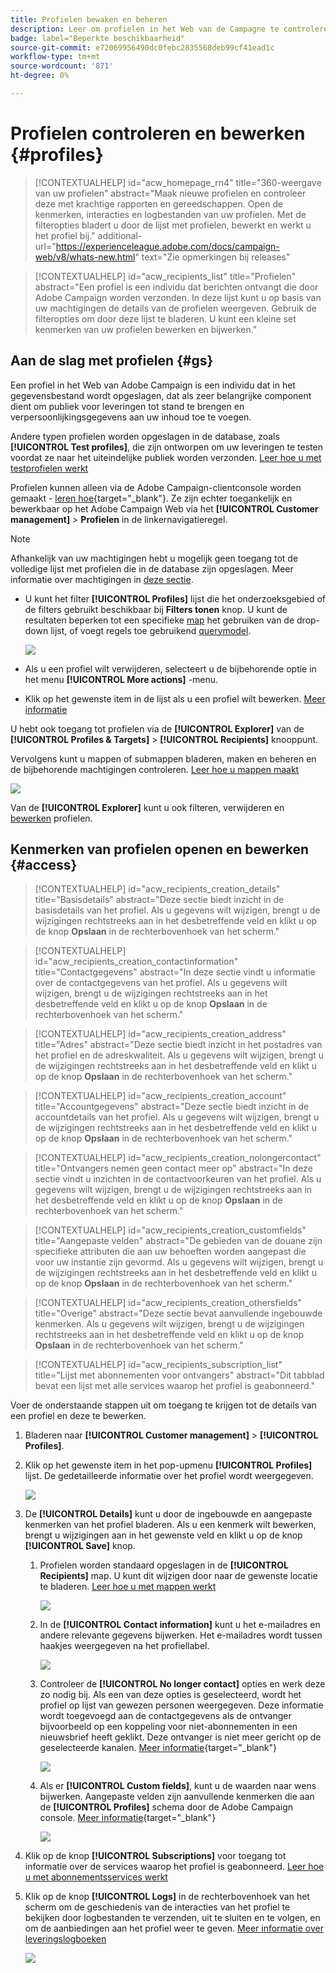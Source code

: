 ```yaml
---
title: Profielen bewaken en beheren
description: Leer om profielen in het Web van de Campagne te controleren en te beheren.
badge: label="Beperkte beschikbaarheid"
source-git-commit: e72069956490dc0febc2835568deb99cf41ead1c
workflow-type: tm+mt
source-wordcount: '871'
ht-degree: 0%

---
```


# Profielen controleren en bewerken {#profiles}

>[!CONTEXTUALHELP]
>id="acw_homepage_rn4"
>title="360-weergave van uw profielen"
>abstract="Maak nieuwe profielen en controleer deze met krachtige rapporten en gereedschappen. Open de kenmerken, interacties en logbestanden van uw profielen. Met de filteropties bladert u door de lijst met profielen, bewerkt en werkt u het profiel bij."
>additional-url="https://experienceleague.adobe.com/docs/campaign-web/v8/whats-new.html" text="Zie opmerkingen bij releases"

>[!CONTEXTUALHELP]
>id="acw_recipients_list"
>title="Profielen"
>abstract="Een profiel is een individu dat berichten ontvangt die door Adobe Campaign worden verzonden. In deze lijst kunt u op basis van uw machtigingen de details van de profielen weergeven. Gebruik de filteropties om door deze lijst te bladeren. U kunt een kleine set kenmerken van uw profielen bewerken en bijwerken."

## Aan de slag met profielen {#gs}

Een profiel in het Web van Adobe Campaign is een individu dat in het gegevensbestand wordt opgeslagen, dat als zeer belangrijke component dient om publiek voor leveringen tot stand te brengen en verpersoonlijkingsgegevens aan uw inhoud toe te voegen.

Andere typen profielen worden opgeslagen in de database, zoals **[!UICONTROL Test profiles]**, die zijn ontworpen om uw leveringen te testen voordat ze naar het uiteindelijke publiek worden verzonden. [Leer hoe u met testprofielen werkt](test-profiles.md)

Profielen kunnen alleen via de Adobe Campaign-clientconsole worden gemaakt - [leren hoe](https://experienceleague.adobe.com/docs/campaign/campaign-v8/audience/add-profiles/create-profiles.html){target="_blank"}. Ze zijn echter toegankelijk en bewerkbaar op het Adobe Campaign Web via het **[!UICONTROL Customer management]** > **Profielen** in de linkernavigatieregel.

>[!NOTE]
>
>Afhankelijk van uw machtigingen hebt u mogelijk geen toegang tot de volledige lijst met profielen die in de database zijn opgeslagen. Meer informatie over machtigingen in [deze sectie](../get-started/permissions.md).

* U kunt het filter **[!UICONTROL Profiles]** lijst die het onderzoeksgebied of de filters gebruikt beschikbaar bij **Filters tonen** knop. U kunt de resultaten beperken tot een specifieke [map](../get-started/permissions.md#folders) het gebruiken van de drop-down lijst, of voegt regels toe gebruikend [querymodel](../query/query-modeler-overview.md).

  ![](assets/profiles-list.png)

* Als u een profiel wilt verwijderen, selecteert u de bijbehorende optie in het menu **[!UICONTROL More actions]** -menu.

* Klik op het gewenste item in de lijst als u een profiel wilt bewerken. [Meer informatie](#access)

U hebt ook toegang tot profielen via de **[!UICONTROL Explorer]** van de **[!UICONTROL Profiles & Targets]** > **[!UICONTROL Recipients]** knooppunt.

Vervolgens kunt u mappen of submappen bladeren, maken en beheren en de bijbehorende machtigingen controleren. [Leer hoe u mappen maakt](../get-started/permissions.md#folders)

![](assets/profiles-explorer-folder.png)

Van de **[!UICONTROL Explorer]** kunt u ook filteren, verwijderen en [bewerken](#access) profielen.

## Kenmerken van profielen openen en bewerken {#access}

>[!CONTEXTUALHELP]
>id="acw_recipients_creation_details"
>title="Basisdetails"
>abstract="Deze sectie biedt inzicht in de basisdetails van het profiel. Als u gegevens wilt wijzigen, brengt u de wijzigingen rechtstreeks aan in het desbetreffende veld en klikt u op de knop **Opslaan** in de rechterbovenhoek van het scherm."

>[!CONTEXTUALHELP]
>id="acw_recipients_creation_contactinformation"
>title="Contactgegevens"
>abstract="In deze sectie vindt u informatie over de contactgegevens van het profiel. Als u gegevens wilt wijzigen, brengt u de wijzigingen rechtstreeks aan in het desbetreffende veld en klikt u op de knop **Opslaan** in de rechterbovenhoek van het scherm."

>[!CONTEXTUALHELP]
>id="acw_recipients_creation_address"
>title="Adres"
>abstract="Deze sectie biedt inzicht in het postadres van het profiel en de adreskwaliteit. Als u gegevens wilt wijzigen, brengt u de wijzigingen rechtstreeks aan in het desbetreffende veld en klikt u op de knop **Opslaan** in de rechterbovenhoek van het scherm."

>[!CONTEXTUALHELP]
>id="acw_recipients_creation_account"
>title="Accountgegevens"
>abstract="Deze sectie biedt inzicht in de accountdetails van het profiel. Als u gegevens wilt wijzigen, brengt u de wijzigingen rechtstreeks aan in het desbetreffende veld en klikt u op de knop **Opslaan** in de rechterbovenhoek van het scherm."

>[!CONTEXTUALHELP]
>id="acw_recipients_creation_nolongercontact"
>title="Ontvangers nemen geen contact meer op"
>abstract="In deze sectie vindt u inzichten in de contactvoorkeuren van het profiel. Als u gegevens wilt wijzigen, brengt u de wijzigingen rechtstreeks aan in het desbetreffende veld en klikt u op de knop **Opslaan** in de rechterbovenhoek van het scherm."

>[!CONTEXTUALHELP]
>id="acw_recipients_creation_customfields"
>title="Aangepaste velden"
>abstract="De gebieden van de douane zijn specifieke attributen die aan uw behoeften worden aangepast die voor uw instantie zijn gevormd. Als u gegevens wilt wijzigen, brengt u de wijzigingen rechtstreeks aan in het desbetreffende veld en klikt u op de knop **Opslaan** in de rechterbovenhoek van het scherm."

>[!CONTEXTUALHELP]
>id="acw_recipients_creation_othersfields"
>title="Overige"
>abstract="Deze sectie bevat aanvullende ingebouwde kenmerken. Als u gegevens wilt wijzigen, brengt u de wijzigingen rechtstreeks aan in het desbetreffende veld en klikt u op de knop **Opslaan** in de rechterbovenhoek van het scherm."

>[!CONTEXTUALHELP]
>id="acw_recipients_subscription_list"
>title="Lijst met abonnementen voor ontvangers"
>abstract="Dit tabblad bevat een lijst met alle services waarop het profiel is geabonneerd."

Voer de onderstaande stappen uit om toegang te krijgen tot de details van een profiel en deze te bewerken.

1. Bladeren naar **[!UICONTROL Customer management]** > **[!UICONTROL Profiles]**.

1. Klik op het gewenste item in het pop-upmenu **[!UICONTROL Profiles]** lijst. De gedetailleerde informatie over het profiel wordt weergegeven.

   ![](assets/profile-details.png)

1. De **[!UICONTROL Details]** kunt u door de ingebouwde en aangepaste kenmerken van het profiel bladeren. Als u een kenmerk wilt bewerken, brengt u wijzigingen aan in het gewenste veld en klikt u op de knop **[!UICONTROL Save]** knop.

   1. Profielen worden standaard opgeslagen in de **[!UICONTROL Recipients]** map. U kunt dit wijzigen door naar de gewenste locatie te bladeren. [Leer hoe u met mappen werkt](../get-started/permissions.md#folders)

      ![](assets/profile-folder.png)

   1. In de **[!UICONTROL Contact information]** kunt u het e-mailadres en andere relevante gegevens bijwerken. Het e-mailadres wordt tussen haakjes weergegeven na het profiellabel.

      ![](assets/profile-address.png)

   1. Controleer de **[!UICONTROL No longer contact]** opties en werk deze zo nodig bij. Als een van deze opties is geselecteerd, wordt het profiel op lijst van gewezen personen weergegeven. Deze informatie wordt toegevoegd aan de contactgegevens als de ontvanger bijvoorbeeld op een koppeling voor niet-abonnementen in een nieuwsbrief heeft geklikt. Deze ontvanger is niet meer gericht op de geselecteerde kanalen. [Meer informatie](https://experienceleague.adobe.com/docs/campaign/campaign-v8/send/failures/quarantines.html){target="_blank"}

      ![](assets/profile-no-longer-contact.png)

   1. Als er **[!UICONTROL Custom fields]**, kunt u de waarden naar wens bijwerken. Aangepaste velden zijn aanvullende kenmerken die aan de **[!UICONTROL Profiles]** schema door de Adobe Campaign console. [Meer informatie](https://experienceleague.adobe.com/docs/campaign/campaign-v8/developer/shemas-forms/extend-schema.html){target="_blank"}

      ![](assets/profile-custom-fields.png)

1. Klik op de knop **[!UICONTROL Subscriptions]** voor toegang tot informatie over de services waarop het profiel is geabonneerd. [Leer hoe u met abonnementsservices werkt](manage-services.md)

1. Klik op de knop **[!UICONTROL Logs]** in de rechterbovenhoek van het scherm om de geschiedenis van de interacties van het profiel te bekijken door logbestanden te verzenden, uit te sluiten en te volgen, en om de aanbiedingen aan het profiel weer te geven. [Meer informatie over leveringslogboeken](../monitor/delivery-logs.md)

   ![](assets/profile-logs.png)
